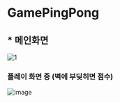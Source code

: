 # GamePingPong

## * 메인화면
![1](https://user-images.githubusercontent.com/37132897/155252450-a85ed065-62d0-4988-b6f8-5c33227019a3.PNG)

### 플레이 화면 중 (벽에 부딪히면 점수)
![image](https://user-images.githubusercontent.com/37132897/155252418-57575e4d-5ea0-4df8-a757-45f341ed2e30.png)


